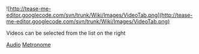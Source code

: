 ![http://tease-me-editor.googlecode.com/svn/trunk/Wiki/Images/VideoTab.png](http://tease-me-editor.googlecode.com/svn/trunk/Wiki/Images/VideoTab.png)

Videos can be selected from the list on the right

[Audio](http://code.google.com/p/tease-me-editor/wiki/Audio) [Metronome](http://code.google.com/p/tease-me-editor/wiki/Metronome)